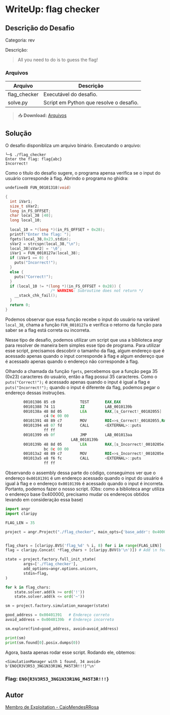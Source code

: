 # WriteUp: flag checker
## Descrição do Desafio
Categoria: rev

Descrição:
> All you need to do is to guess the flag!

### Arquivos
| Arquivo | Descrição |
| ------- | --------- |
| flag_checker | Executável do desafio. |
| solve.py | Script em Python que resolve o desafio. |

> 📥 **Download:** [Arquivos](https://github.com/HawkSecUnifei/Writeups/raw/refs/heads/main/2025/nullcon_CTF/flag%20checker/Arquivos.zip)

## Solução
O desafio disponibliza um arquivo binário. Executando o arquivo:

```shell
└─$ ./flag_checker     
Enter the flag: flag{abc} 
Incorrect!
```

Como o título do desafio sugere, o programa apensa verifica se o input do usuário corresponde à flag. Abrindo o programa no ghidra:

```c
undefined8 FUN_00101318(void)

{
  int iVar1;
  size_t sVar2;
  long in_FS_OFFSET;
  char local_38 [40];
  long local_10;
  
  local_10 = *(long *)(in_FS_OFFSET + 0x28);
  printf("Enter the flag: ");
  fgets(local_38,0x23,stdin);
  sVar2 = strcspn(local_38,"\n");
  local_38[sVar2] = '\0';
  iVar1 = FUN_0010127a(local_38);
  if (iVar1 == 0) {
    puts("Incorrect!");
  }
  else {
    puts("Correct!");
  }
  if (local_10 != *(long *)(in_FS_OFFSET + 0x28)) {
                    /* WARNING: Subroutine does not return */
    __stack_chk_fail();
  }
  return 0;
}
```

Podemos observar que essa função recebe o input do usuário na variável `local_38`, chama a função `FUN_0010127a` e verifica o retorno da função para saber se a flag está correta ou incorreta.

Nesse tipo de desafio, podemos utilizar um script que usa a biblioteca angr para resolver de maneira bem simples esse tipo de programa. Para utilizar esse script, precisamos descobrir o tamanho da flag, algum endereço que é acessado apenas quando o input corresponde à flag e algum endereço que é acessado apenas quando o endereço não corresponde à flag.

Olhando a chamada da função `fgets`, percebemos que a função pega 35 (0x23) caracteres do usuário, então a flag possui 35 caracteres. Como o `puts("Correct!");` é acessado apenas quando o input é igual a flag e `puts("Incorrect!");` quando o input é diferente da flag, podemos pegar o endereço dessas instruções.

```asm
        00101386 85 c0           TEST       EAX,EAX
        00101388 74 11           JZ         LAB_0010139b
        0010138a 48 8d 05        LEA        RAX,[s_Correct!_00102055]                        = "Correct!"
                 c4 0c 00 00
        00101391 48 89 c7        MOV        RDI=>s_Correct!_00102055,RAX                     = "Correct!"
        00101394 e8 07 fd        CALL       <EXTERNAL>::puts                                 int puts(char * __s)
                 ff ff
        00101399 eb 0f           JMP        LAB_001013aa
                             LAB_0010139b                                    XREF[1]:     00101388(j)  
        0010139b 48 8d 05        LEA        RAX,[s_Incorrect!_0010205e]                      = "Incorrect!"
                 bc 0c 00 00
        001013a2 48 89 c7        MOV        RDI=>s_Incorrect!_0010205e,RAX                   = "Incorrect!"
        001013a5 e8 f6 fc        CALL       <EXTERNAL>::puts                                 int puts(char * __s)
                 ff ff
```

Observando o assembly dessa parte do código, conseguimos ver que o endereço `0x00101391` é um endereço acessado quando o input do usuário é igual à flag e o endereço `0x0010139b` é acessado quando o input é incorreta. Portanto, podemos fazer o nosso script. (Obs: como a biblioteca angr utiliza o endereço base 0x400000, precisamo mudar os endereços obtidos levando em consideração essa base)

```py
import angr
import claripy

FLAG_LEN = 35

project = angr.Project("./flag_checker", main_opts={'base_addr': 0x400000}, auto_load_libs=False)


flag_chars = [claripy.BVS('flag_%d' % i, 8) for i in range(FLAG_LEN)]
flag = claripy.Concat( *flag_chars + [claripy.BVV(b'\n')]) # Add \n for scanf() to accept the input

state = project.factory.full_init_state(
        args=['./flag_checker'],
        add_options=angr.options.unicorn,
        stdin=flag,
)

for k in flag_chars:
    state.solver.add(k >= ord('!'))
    state.solver.add(k <= ord('~'))

sm = project.factory.simulation_manager(state)

good_address = 0x00401391   # Endereço correto
avoid_address = 0x0040139b  # Endereço incorreto

sm.explore(find=good_address, avoid=avoid_address)

print(sm)
print(sm.found[0].posix.dumps(0))
```

Agora, basta apenas rodar esse script. Rodando ele, obtemos:

```
<SimulationManager with 1 found, 34 avoid>
b'ENO{R3V3R53_3NG1N33R1NG_M45T3R!!!}"\n'
```

### Flag: `ENO{R3V3R53_3NG1N33R1NG_M45T3R!!!}`

## Autor
[Membro de Exploitation - CaioMendesRRosa](https://github.com/CaioMendesRRosa)